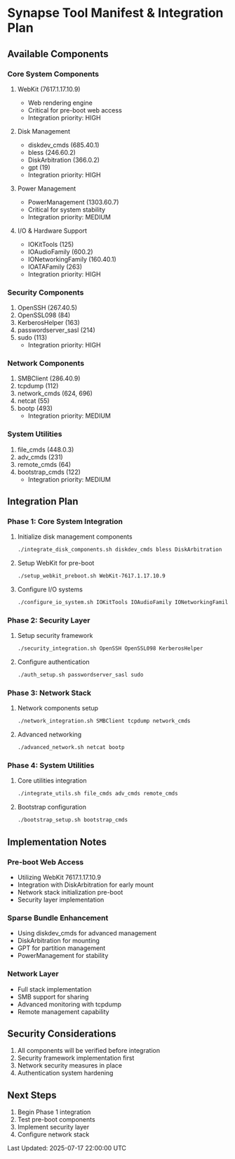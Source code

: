 # Synapse Tool Manifest & Integration Plan

## Available Components

### Core System Components
1. WebKit (7617.1.17.10.9)
   - Web rendering engine
   - Critical for pre-boot web access
   - Integration priority: HIGH

2. Disk Management
   - diskdev_cmds (685.40.1)
   - bless (246.60.2)
   - DiskArbitration (366.0.2)
   - gpt (19)
   - Integration priority: HIGH

3. Power Management
   - PowerManagement (1303.60.7)
   - Critical for system stability
   - Integration priority: MEDIUM

4. I/O & Hardware Support
   - IOKitTools (125)
   - IOAudioFamily (600.2)
   - IONetworkingFamily (160.40.1)
   - IOATAFamily (263)
   - Integration priority: HIGH

### Security Components
1. OpenSSH (267.40.5)
2. OpenSSL098 (84)
3. KerberosHelper (163)
4. passwordserver_sasl (214)
5. sudo (113)
   - Integration priority: HIGH

### Network Components
1. SMBClient (286.40.9)
2. tcpdump (112)
3. network_cmds (624, 696)
4. netcat (55)
5. bootp (493)
   - Integration priority: MEDIUM

### System Utilities
1. file_cmds (448.0.3)
2. adv_cmds (231)
3. remote_cmds (64)
4. bootstrap_cmds (122)
   - Integration priority: MEDIUM

## Integration Plan

### Phase 1: Core System Integration
1. Initialize disk management components
   ```bash
   ./integrate_disk_components.sh diskdev_cmds bless DiskArbitration
   ```

2. Setup WebKit for pre-boot
   ```bash
   ./setup_webkit_preboot.sh WebKit-7617.1.17.10.9
   ```

3. Configure I/O systems
   ```bash
   ./configure_io_system.sh IOKitTools IOAudioFamily IONetworkingFamily
   ```

### Phase 2: Security Layer
1. Setup security framework
   ```bash
   ./security_integration.sh OpenSSH OpenSSL098 KerberosHelper
   ```

2. Configure authentication
   ```bash
   ./auth_setup.sh passwordserver_sasl sudo
   ```

### Phase 3: Network Stack
1. Network components setup
   ```bash
   ./network_integration.sh SMBClient tcpdump network_cmds
   ```

2. Advanced networking
   ```bash
   ./advanced_network.sh netcat bootp
   ```

### Phase 4: System Utilities
1. Core utilities integration
   ```bash
   ./integrate_utils.sh file_cmds adv_cmds remote_cmds
   ```

2. Bootstrap configuration
   ```bash
   ./bootstrap_setup.sh bootstrap_cmds
   ```

## Implementation Notes

### Pre-boot Web Access
- Utilizing WebKit 7617.1.17.10.9
- Integration with DiskArbitration for early mount
- Network stack initialization pre-boot
- Security layer implementation

### Sparse Bundle Enhancement
- Using diskdev_cmds for advanced management
- DiskArbitration for mounting
- GPT for partition management
- PowerManagement for stability

### Network Layer
- Full stack implementation
- SMB support for sharing
- Advanced monitoring with tcpdump
- Remote management capability

## Security Considerations
1. All components will be verified before integration
2. Security framework implementation first
3. Network security measures in place
4. Authentication system hardening

## Next Steps
1. Begin Phase 1 integration
2. Test pre-boot components
3. Implement security layer
4. Configure network stack

Last Updated: 2025-07-17 22:00:00 UTC
